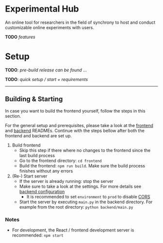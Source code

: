 # Experimental Hub

An online tool for researchers in the field of synchrony to host and conduct customizable online experiments with users.

**TODO** _features_

# Setup

**TODO**: _pre-build release can be found_ ...

**TODO**: _quick setup / start + requirements_

---

## Building & Starting

In case you want to build the frontend yourself, follow the steps in this section.

For the general setup and prerequisites, please take a look at the [frontend](./frontend/README.md#configuration) and [backend](./backend/README.md#configuration) READMEs.
Continue with the steps bellow after both the frontend and backend are set up.

1. Build frontend
    - Skip this step if there where no changes to the frontend since the last build process
    - Go to the frontend directory: `cd frontend`
    - Build the frontend: `npm run build`. Make sure the build process finishes without any errors
2. (Re-) Start server
    - If the server is already running: stop the server
    - Make sure to take a look at the settings. For more details see [backend configuration](./backend/README.md#configuration)
        - It is recommended to set `environment` to `prod` to disable [CORS](https://developer.mozilla.org/en-US/docs/Web/HTTP/CORS)
    - Start the server by executing `main.py` in the backend directory. For example from the root directory: `python backend/main.py`

### Notes

-   For development, the React / frontend development server is recommended: `npm start`
